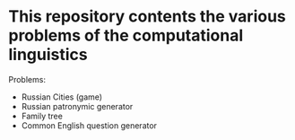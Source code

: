# This repository contents the various problems of the computational linguistics
Problems:
 - Russian Cities (game)
 - Russian patronymic generator
 - Family tree
 - Common English question generator